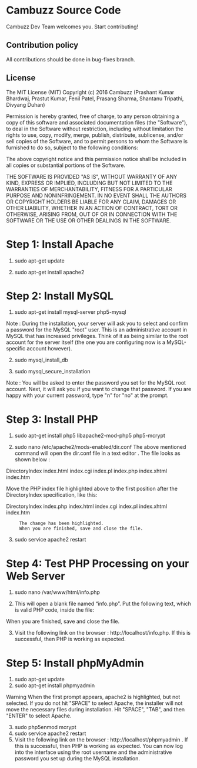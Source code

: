 # Cambuzz Source Code

Cambuzz Dev Team welcomes you. Start contributing!

## Contribution policy
All contributions should be done in bug-fixes branch.

## License

The MIT License (MIT)
Copyright (c) 2016 Cambuzz (Prashant Kumar Bhardwaj, Prastut Kumar, Fenil Patel, Prasang Sharma, Shantanu Tripathi, Divyang Duhan)

Permission is hereby granted, free of charge, to any person obtaining a copy of this software and associated documentation files (the "Software"), to deal in the Software without restriction, including without limitation the rights to use, copy, modify, merge, publish, distribute, sublicense, and/or sell copies of the Software, and to permit persons to whom the Software is furnished to do so, subject to the following conditions:

The above copyright notice and this permission notice shall be included in all copies or substantial portions of the Software.

THE SOFTWARE IS PROVIDED "AS IS", WITHOUT WARRANTY OF ANY KIND, EXPRESS OR IMPLIED, INCLUDING BUT NOT LIMITED TO THE WARRANTIES OF MERCHANTABILITY, FITNESS FOR A PARTICULAR PURPOSE AND NONINFRINGEMENT. IN NO EVENT SHALL THE AUTHORS OR COPYRIGHT HOLDERS BE LIABLE FOR ANY CLAIM, DAMAGES OR OTHER LIABILITY, WHETHER IN AN ACTION OF CONTRACT, TORT OR OTHERWISE, ARISING FROM, OUT OF OR IN CONNECTION WITH THE SOFTWARE OR THE USE OR OTHER DEALINGS IN THE SOFTWARE.

# Step 1: Install Apache
   1) sudo apt-get update
   
   2) sudo apt-get install apache2

# Step 2: Install MySQL

1) sudo apt-get install mysql-server php5-mysql

Note : During the installation, your server will ask you to select and confirm a password for the MySQL "root" user. This is an administrative account in MySQL that has increased privileges. Think of it as being similar to the root account for the server itself (the one you are configuring now is a MySQL-specific account however).

2) sudo mysql_install_db

3) sudo mysql_secure_installation


Note : You will be asked to enter the password you set for the MySQL root account. Next, it will ask you if you want to change that password. If you are happy with your current password, type "n" for "no" at the prompt.

# Step 3: Install PHP

1) sudo apt-get install php5 libapache2-mod-php5 php5-mcrypt

2) sudo nano /etc/apache2/mods-enabled/dir.conf
         The above mentioned command will open the dir.conf file in a text editor . The file looks as shown below : 
                      
<IfModule mod_dir.c>
    DirectoryIndex index.html index.cgi index.pl index.php index.xhtml index.htm
</IfModule>

Move the PHP index file highlighted above to the first position after the DirectoryIndex specification, like this:

<IfModule mod_dir.c>
    DirectoryIndex index.php index.html index.cgi index.pl index.xhtml index.htm
</IfModule>


         The change has been highlighted.
         When you are finished, save and close the file.

3) sudo service apache2 restart


# Step 4: Test PHP Processing on your Web Server
1) sudo nano /var/www/html/info.php

2) This will open a blank file named “info.php”. Put the following text, which is valid PHP code, inside the file:

<?php
phpinfo();
?>

When you are finished, save and close the file.

3) Visit the following link on the browser :   http://localhost/info.php.  If this is successful, then PHP is working as expected.

# Step 5: Install phpMyAdmin
1) sudo apt-get update
2) sudo apt-get install phpmyadmin
					
Warning
When the first prompt appears, apache2 is highlighted, but not selected. If you do not hit "SPACE" to select Apache, the installer will not move the necessary files during installation. Hit "SPACE", "TAB", and then "ENTER" to select Apache.

3) sudo php5enmod mcrypt
4) sudo service apache2 restart
5) Visit the following link on the browser :   http://localhost/phpmyadmin .  If this is successful, then     PHP is working as expected. You can now log into the interface using the root username and the administrative password you set up during the MySQL installation.



